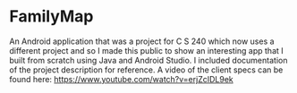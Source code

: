 # FamilyMap
An Android application that was a project for C S 240 which now uses a different project and so I made this public to show an interesting app that I built from scratch using Java and Android Studio. I included documentation of the project description for reference. A video of the client specs can be found here: https://www.youtube.com/watch?v=erjZcIDL9ek
